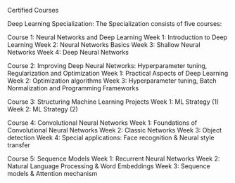 Certified Courses

Deep Learning Specialization: The Specialization consists of five courses:

Course 1: Neural Networks and Deep Learning
Week 1: Introduction to Deep Learning
Week 2: Neural Networks Basics
Week 3: Shallow Neural Networks
Week 4: Deep Neural Networks

Course 2: Improving Deep Neural Networks: Hyperparameter tuning, Regularization and Optimization
Week 1: Practical Aspects of Deep Learning
Week 2: Optimization algorithms
Week 3: Hyperparameter tuning, Batch Normalization and Programming Frameworks

Course 3: Structuring Machine Learning Projects
Week 1: ML Strategy (1)
Week 2: ML Strategy (2)

Course 4: Convolutional Neural Networks
Week 1: Foundations of Convolutional Neural Networks
Week 2: Classic Networks
Week 3: Object detection
Week 4: Special applications: Face recognition & Neural style transfer

Course 5: Sequence Models
Week 1: Recurrent Neural Networks
Week 2: Natural Language Processing & Word Embeddings
Week 3: Sequence models & Attention mechanism
